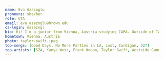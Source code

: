 ```yaml
---
name: Eva Azazoglu
pronouns: she/her
role: UTA
email: eva_azazoglu@brown.edu
cs-login: eazazogl
bio: Hi! I'm a junior from Vienna, Austria studying IAPA. Outside of TAing, you can find me cooking, learning languages, and singing in the Chorus!
hometown: Vienna, Austria
photo: taylor-swift.jpeg
top-songs: [Good Days, No More Parties in LA, Lost, Cardigan, 327]
top-artists: [SZA, Kanye West, Frank Ocean, Taylor Swift, Westside Gunn]
---
```

